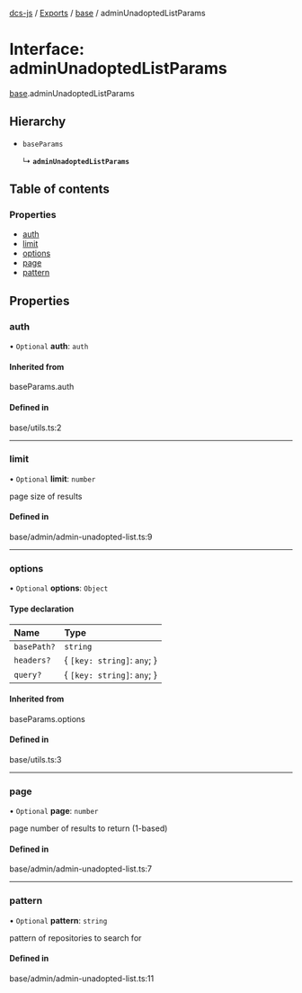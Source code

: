 [dcs-js](../README.md) / [Exports](../modules.md) / [base](../modules/base.md) / adminUnadoptedListParams

# Interface: adminUnadoptedListParams

[base](../modules/base.md).adminUnadoptedListParams

## Hierarchy

- `baseParams`

  ↳ **`adminUnadoptedListParams`**

## Table of contents

### Properties

- [auth](base.adminUnadoptedListParams.md#auth)
- [limit](base.adminUnadoptedListParams.md#limit)
- [options](base.adminUnadoptedListParams.md#options)
- [page](base.adminUnadoptedListParams.md#page)
- [pattern](base.adminUnadoptedListParams.md#pattern)

## Properties

### <a id="auth" name="auth"></a> auth

• `Optional` **auth**: `auth`

#### Inherited from

baseParams.auth

#### Defined in

base/utils.ts:2

___

### <a id="limit" name="limit"></a> limit

• `Optional` **limit**: `number`

page size of results

#### Defined in

base/admin/admin-unadopted-list.ts:9

___

### <a id="options" name="options"></a> options

• `Optional` **options**: `Object`

#### Type declaration

| Name | Type |
| :------ | :------ |
| `basePath?` | `string` |
| `headers?` | { `[key: string]`: `any`;  } |
| `query?` | { `[key: string]`: `any`;  } |

#### Inherited from

baseParams.options

#### Defined in

base/utils.ts:3

___

### <a id="page" name="page"></a> page

• `Optional` **page**: `number`

page number of results to return (1-based)

#### Defined in

base/admin/admin-unadopted-list.ts:7

___

### <a id="pattern" name="pattern"></a> pattern

• `Optional` **pattern**: `string`

pattern of repositories to search for

#### Defined in

base/admin/admin-unadopted-list.ts:11
